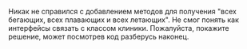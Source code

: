 Никак не справился с добавлением методов для получения "всех бегающих, всех плавающих и всех летающих". Не смог понять как интерфейсы связать с классом клиники. Пожалуйста, покажите решение, может посмотрев код разберусь наконец.
